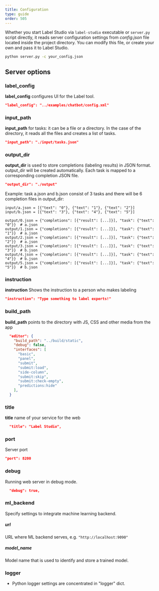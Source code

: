 ```yaml
---
title: Configuration
type: guide
order: 505
---
```


Whether you start Label Studio via `label-studio` executable or `server.py` script directly, it reads server configuration settings from _config.json_ file located inside the project directory.
You can modify this file, or create your own and pass it to Label Studio.

```bash
python server.py -c your_config.json
```

## Server options

### label_config 

**label_config** configures UI for the Label tool.

```json
"label_config": "../examples/chatbot/config.xml"
```

### input_path

**input_path** for tasks: it can be a file or a directory. In the case of the directory, it reads all the files and creates a list of tasks.

```json
"input_path": "./input/tasks.json"
```

### output_dir

**output_dir** is used to store completions (labeling results) in JSON format. output_dir will be created automatically. Each task is mapped to a corresponding completion JSON file.

```json
"output_dir": "./output"
```

Example: task a.json and b.json consist of 3 tasks and there will be 6 completion files in output_dir: 

```text
input/a.json = [{"text": "0"}, {"text": "1"}, {"text": "2"}]
input/b.json = [{"text": "3"}, {"text": "4"}, {"text": "5"}]

output/0.json = {"completions": [{"result": [...]}], "task": {"text": "0"}}  # a.json
output/1.json = {"completions": [{"result": [...]}], "task": {"text": "1"}}  # a.json
output/2.json = {"completions": [{"result": [...]}], "task": {"text": "2"}}  # a.json
output/3.json = {"completions": [{"result": [...]}], "task": {"text": "3"}}  # b.json
output/4.json = {"completions": [{"result": [...]}], "task": {"text": "4"}}  # b.json
output/5.json = {"completions": [{"result": [...]}], "task": {"text": "5"}}  # b.json
```

### instruction

**instruction** Shows the instruction to a person who makes labeling

```json
"instruction": "Type something to label experts!"
```

### build_path

**build_path** points to the directory with JS, CSS and other media from the app

```json
  "editor": {
    "build_path": "../build/static",
    "debug": false,
    "interfaces": [
      "basic",
      "panel",
      "submit",
      "submit:load",
      "side-column",
      "submit:skip",
      "submit:check-empty",
      "predictions:hide"
    ],
  }
```

### title

**title** name of your service for the web

```json
  "title": "Label Studio",
```

### port 

Server port
```json
"port": 8200
```

### debug

Running web server in debug mode.

```json
  "debug": true,
```

### ml_backend

Specify settings to integrate machine learning backend.

##### url
URL where ML backend serves, e.g. `"http://localhost:9090"`

##### model_name
Model name that is used to identify and store a trained model.


### logger

* Python logger settings are concentrated in "logger" dict.
